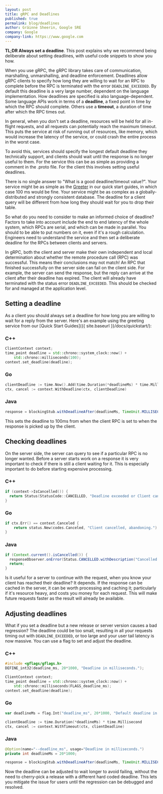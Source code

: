 ```yaml
---
layout: post
title: gRPC and Deadlines
published: true
permalink: blog/deadlines
author: Gráinne Sheerin, Google SRE
company: Google
company-link: https://www.google.com
---
```


**TL;DR Always set a deadline**. This post explains why we recommend being deliberate about setting deadlines, with useful code snippets to show you how.

<!--more-->

When you use gRPC, the gRPC library takes care of communication, marshalling, unmarshalling, and deadline enforcement. Deadlines allow gRPC clients to specify how long they are willing to wait for an RPC to complete before the RPC is terminated with the error `DEADLINE_EXCEEDED`. By default this deadline is a very large number, dependent on the language implementation. How deadlines are specified is also language-dependent. Some language APIs work in terms of a **deadline**, a fixed point in time by which the RPC should complete. Others use a **timeout**, a duration of time after which the RPC times out.

In general, when you don't set a deadline, resources will be held for all in-flight requests, and all requests can potentially reach the maximum timeout. This puts the service at risk of running out of resources, like memory, which would increase the latency of the service, or could crash the entire process in the worst case.

To avoid this, services should specify the longest default deadline they technically support, and clients should wait until the response is no longer useful to them. For the service this can be as simple as providing a comment in the .proto file. For the client this involves setting useful deadlines.

There is no single answer to "What is a good deadline/timeout value?". Your service might be as simple as the [Greeter](https://github.com/grpc/grpc/blob/master/examples/protos/helloworld.proto) in our quick start guides, in which case 100 ms would be fine. Your service might be as complex as a globally-distributed and strongly consistent database. The deadline for a client query will be different from how long they should wait for you to drop their table.

So what do you need to consider to make an informed choice of deadline? Factors to take into account include the end to end latency of the whole system, which RPCs are serial, and which can be made in parallel. You should to be able to put numbers on it, even if it's a rough calculation. Engineers need to understand the service and then set a deliberate deadline for the RPCs between clients and servers.

In gRPC, both the client and server make their own independent and local determination about whether the remote procedure call (RPC) was successful. This means their conclusions may not match! An RPC that finished successfully on the server side can fail on the client side. For example, the server can send the response, but the reply can arrive at the client after their deadline has expired. The client will already have terminated with the status error `DEADLINE_EXCEEDED`. This should be checked for and managed at the application level.

## Setting a deadline

As a client you should always set a deadline for how long you are willing to wait for a reply from the server. Here's an example using the greeting service from our [Quick Start Guides]({{ site.baseurl }}/docs/quickstart/):

### C++


```cpp
ClientContext context;
time_point deadline = std::chrono::system_clock::now() + 
    std::chrono::milliseconds(100);
context.set_deadline(deadline);
```


### Go


```go
clientDeadline := time.Now().Add(time.Duration(*deadlineMs) * time.Millisecond)
ctx, cancel := context.WithDeadline(ctx, clientDeadline)
```


### Java


```java
response = blockingStub.withDeadlineAfter(deadlineMs, TimeUnit.MILLISECONDS).sayHello(request);
```


This sets the deadline to 100ms from when the client RPC is set to when the response is picked up by the client. 


## Checking deadlines

On the server side, the server can query to see if a particular RPC is no longer wanted. Before a server starts work on a response it is very important to check if there is still a client waiting for it. This is especially important to do before starting expensive processing.

### C++


```cpp
if (context->IsCancelled()) {
  return Status(StatusCode::CANCELLED, "Deadline exceeded or Client cancelled, abandoning.");
}
```


### Go


```go
if ctx.Err() == context.Canceled {
	return status.New(codes.Canceled, "Client cancelled, abandoning.")
}
```


### Java


```java
if (Context.current().isCancelled()) {
  responseObserver.onError(Status.CANCELLED.withDescription("Cancelled by client").asRuntimeException());
  return;
}
```


Is it useful for a server to continue with the request, when you know your client has reached their deadline? It depends. If the response can be cached in the server, it can be worth processing and caching it; particularly if it's resource heavy, and costs you money for each request. This will make future requests faster as the result will already be available.


## Adjusting deadlines

What if you set a deadline but a new release or server version causes a bad regression? The deadline could be too small, resulting in all your requests timing out with `DEADLINE_EXCEEDED`, or too large and your user tail latency is now massive. You can use a flag to set and adjust the deadline.

### C++


```cpp
#include <gflags/gflags.h>
DEFINE_int32(deadline_ms, 20*1000, "Deadline in milliseconds.");

ClientContext context;
time_point deadline = std::chrono::system_clock::now() + 
    std::chrono::milliseconds(FLAGS_deadline_ms);
context.set_deadline(deadline);
```


### Go


```go
var deadlineMs = flag.Int("deadline_ms", 20*1000, "Default deadline in milliseconds.")

clientDeadline := time.Duration(*deadlineMs) * time.Millisecond
ctx, cancel := context.WithTimeout(ctx, clientDeadline)
```


### Java


```java
@Option(name="--deadline_ms", usage="Deadline in milliseconds.")
private int deadlineMs = 20*1000;

response = blockingStub.withDeadlineAfter(deadlineMs, TimeUnit.MILLISECONDS).sayHello(request);
```


Now the deadline can be adjusted to wait longer to avoid failing, without the need to cherry-pick a release with a different hard coded deadline. This lets you mitigate the issue for users until the regression can be debugged and resolved.
